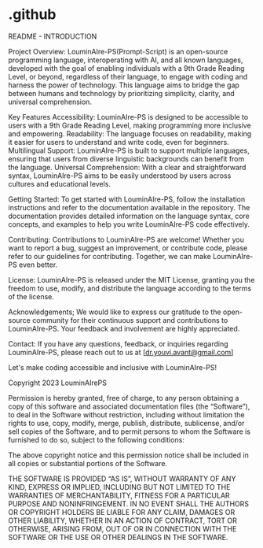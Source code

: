 # .github
README - INTRODUCTION

Project Overview:
LouminAIre-PS(Prompt-Script) is an open-source programming language, interoperating with AI, and all known languages, developed with the goal of enabling individuals with a 9th Grade Reading Level, or beyond, regardless of their language, to engage with coding and harness the power of technology. This language aims to bridge the gap between humans and technology by prioritizing simplicity, clarity, and universal comprehension.

Key Features
Accessibility: LouminAIre-PS is designed to be accessible to users with a 9th Grade Reading Level, making programming more inclusive and empowering.
Readability: The language focuses on readability, making it easier for users to understand and write code, even for beginners.
Multilingual Support: LouminAIre-PS is built to support multiple languages, ensuring that users from diverse linguistic backgrounds can benefit from the language.
Universal Comprehension: With a clear and straightforward syntax, LouminAIre-PS aims to be easily understood by users across cultures and educational levels.

Getting Started:
To get started with LouminAIre-PS, follow the installation instructions and refer to the documentation available in the repository. The documentation provides detailed information on the language syntax, core concepts, and examples to help you write LouminAIre-PS code effectively.

Contributing:
Contributions to LouminAIre-PS are welcome! Whether you want to report a bug, suggest an improvement, or contribute code, please refer to our guidelines for contributing. Together, we can make LouminAIre-PS even better.

License:
LouminAIre-PS is released under the MIT License, granting you the freedom to use, modify, and distribute the language according to the terms of the license.

Acknowledgements;
We would like to express our gratitude to the open-source community for their continuous support and contributions to LouminAIre-PS. Your feedback and involvement are highly appreciated.

Contact:
If you have any questions, feedback, or inquiries regarding LouminAIre-PS, please reach out to us at [dr.youvi.avant@gmail.com]

Let's make coding accessible and inclusive with LouminAIre-PS!

Copyright 2023 LouminAIrePS

Permission is hereby granted, free of charge, to any person obtaining a copy of this software and associated documentation files (the “Software”), to deal in the Software without restriction, including without limitation the rights to use, copy, modify, merge, publish, distribute, sublicense, and/or sell copies of the Software, and to permit persons to whom the Software is furnished to do so, subject to the following conditions:

The above copyright notice and this permission notice shall be included in all copies or substantial portions of the Software.

THE SOFTWARE IS PROVIDED “AS IS”, WITHOUT WARRANTY OF ANY KIND, EXPRESS OR IMPLIED, INCLUDING BUT NOT LIMITED TO THE WARRANTIES OF MERCHANTABILITY, FITNESS FOR A PARTICULAR PURPOSE AND NONINFRINGEMENT. IN NO EVENT SHALL THE AUTHORS OR COPYRIGHT HOLDERS BE LIABLE FOR ANY CLAIM, DAMAGES OR OTHER LIABILITY, WHETHER IN AN ACTION OF CONTRACT, TORT OR OTHERWISE, ARISING FROM, OUT OF OR IN CONNECTION WITH THE SOFTWARE OR THE USE OR OTHER DEALINGS IN THE SOFTWARE.
